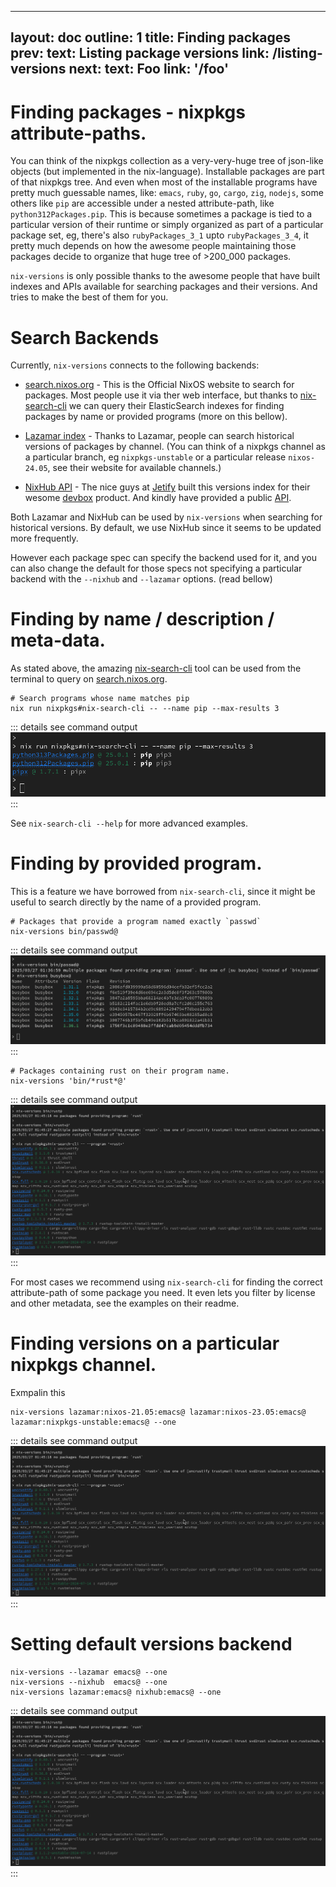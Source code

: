 ______________________________________________________________________

## layout: doc outline: 1 title: Finding packages prev: text: Listing package versions link: /listing-versions next: text: Foo link: '/foo'

# Finding packages - nixpkgs attribute-paths.

You can think of the nixpkgs collection as a very-very-huge tree of json-like objects (but implemented in the nix-language). Installable packages are part of that nixpkgs tree. And even when most of the installable programs have pretty much guessable names, like: `emacs`, `ruby`, `go`, `cargo`, `zig`, `nodejs`, some others like `pip` are accessible under a nested attribute-path, like `python312Packages.pip`. This is because sometimes a package is tied to a particular version of their runtime or simply organized as part of a particular package set, eg, there's also `rubyPackages_3_1` upto `rubyPackages_3_4`, it pretty much depends on how the awesome people maintaining those packages decide to organize that huge tree of >200_000 packages.

`nix-versions` is only possible thanks to the awesome people that have built indexes and APIs available for searching packages and their versions. And tries to make the best of them for you.

# Search Backends

Currently, `nix-versions` connects to the following backends:

- [search.nixos.org](https://search.nixos.org) - This is the Official NixOS website to search for packages. Most people use it via ther web interface, but thanks to [nix-search-cli](https://github.com/peterldowns/nix-search-cli) we can query their ElasticSearch indexes for finding packages by name or provided programs (more on this bellow).

- [Lazamar index](https://lazamar.co.uk/nix-versions/) - Thanks to Lazamar, people can search historical versions of packages by channel. (You can think of a nixpkgs channel as a particular branch, eg `nixpkgs-unstable` or a particular release `nixos-24.05`, see their website for available channels.)

- [NixHub API](https://www.nixhub.io/) - The nice guys at [Jetify](https://www.jetify.com/) built this versions index for their wesome [devbox](https://www.jetify.com/devbox) product. And kindly have provided a public [API](https://www.jetify.com/docs/nixhub/).

Both Lazamar and NixHub can be used by `nix-versions` when searching for historical versions. By default, we use NixHub since it seems to be updated more frequently.

However each package spec can specify the backend used for it, and you can also change the default for those specs not specifying a particular backend with the `--nixhub` and `--lazamar` options. (read bellow)

# Finding by name / description / meta-data.

As stated above, the amazing [nix-search-cli](https://github.com/peterldowns/nix-search-cli) tool can be used from the terminal to query on [search.nixos.org](https://search.nixos.org).

```shell
# Search programs whose name matches pip
nix run nixpkgs#nix-search-cli -- --name pip --max-results 3
```

::: details see command output
![pip-by-name](./pip-by-name.png)
:::

See `nix-search-cli --help` for more advanced examples.

# Finding by provided program.

This is a feature we have borrowed from `nix-search-cli`, since it might be useful to search directly by the name of a provided program.

```shell
# Packages that provide a program named exactly `passwd`
nix-versions bin/passwd@
```

::: details see command output
![bin_passwd](./bin_passwd.png)
:::

```shell
# Packages containing rust on their program name.
nix-versions 'bin/*rust*@'
```

::: details see command output
![bin_rust](./bin_rust.png)
:::

For most cases we recommend using `nix-search-cli` for finding the correct attribute-path of some package you need. It even lets you filter by license and other metadata, see the examples on their readme.

# Finding versions on a particular nixpkgs channel.

Exmpalin this

```shell
nix-versions lazamar:nixos-21.05:emacs@ lazamar:nixos-23.05:emacs@ lazamar:nixpkgs-unstable:emacs@ --one
```

::: details see command output
![bin_rust](./bin_rust.png)
:::

# Setting default versions backend

```shell
nix-versions --lazamar emacs@ --one
nix-versions --nixhub  emacs@ --one
nix-versions lazamar:emacs@ nixhub:emacs@ --one
```

::: details see command output
![bin_rust](./bin_rust.png)
:::
